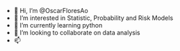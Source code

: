 - 👋 Hi, I’m @OscarFloresAo
- 👀 I’m interested in Statistic, Probability and Risk Models
- 🌱 I’m currently learning python
- 💞️ I’m looking to collaborate on data analysis
- 📫 

<!---
OscarFloresAo/OscarFloresAo is a ✨ special ✨ repository because its `README.md` (this file) appears on your GitHub profile.
You can click the Preview link to take a look at your changes.
--->
